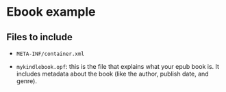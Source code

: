 # Ebook example

## Files to include

- `META-INF/container.xml`

- `mykindlebook.opf`: this is the file that explains what your epub book is. It includes metadata about the book (like the author, publish date, and genre).
